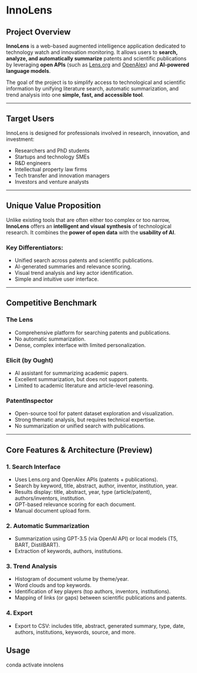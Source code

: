 # InnoLens

## Project Overview

**InnoLens** is a web-based augmented intelligence application dedicated to technology watch and innovation monitoring. It allows users to **search, analyze, and automatically summarize** patents and scientific publications by leveraging **open APIs** (such as [Lens.org](https://www.lens.org/) and [OpenAlex](https://openalex.org/)) and **AI-powered language models**.

The goal of the project is to simplify access to technological and scientific information by unifying literature search, automatic summarization, and trend analysis into one **simple, fast, and accessible tool**.

---

## Target Users

InnoLens is designed for professionals involved in research, innovation, and investment:

- Researchers and PhD students  
- Startups and technology SMEs  
- R&D engineers  
- Intellectual property law firms  
- Tech transfer and innovation managers  
- Investors and venture analysts  

---

## Unique Value Proposition

Unlike existing tools that are often either too complex or too narrow, **InnoLens** offers an **intelligent and visual synthesis** of technological research. It combines the **power of open data** with the **usability of AI**.

### Key Differentiators:
- Unified search across patents and scientific publications.
- AI-generated summaries and relevance scoring.
- Visual trend analysis and key actor identification.
- Simple and intuitive user interface.

---

## Competitive Benchmark

### The Lens
- Comprehensive platform for searching patents and publications.
- No automatic summarization.
- Dense, complex interface with limited personalization.

### Elicit (by Ought)
- AI assistant for summarizing academic papers.
- Excellent summarization, but does not support patents.
- Limited to academic literature and article-level reasoning.

### PatentInspector
- Open-source tool for patent dataset exploration and visualization.
- Strong thematic analysis, but requires technical expertise.
- No summarization or unified search with publications.

---

## Core Features & Architecture (Preview)

### 1. Search Interface
- Uses Lens.org and OpenAlex APIs (patents + publications).
- Search by keyword, title, abstract, author, inventor, institution, year.
- Results display: title, abstract, year, type (article/patent), authors/inventors, institution.
- GPT-based relevance scoring for each document.
- Manual document upload form.

### 2. Automatic Summarization
- Summarization using GPT-3.5 (via OpenAI API) or local models (T5, BART, DistilBART).
- Extraction of keywords, authors, institutions.

### 3. Trend Analysis
- Histogram of document volume by theme/year.
- Word clouds and top keywords.
- Identification of key players (top authors, inventors, institutions).
- Mapping of links (or gaps) between scientific publications and patents.

### 4. Export
- Export to CSV: includes title, abstract, generated summary, type, date, authors, institutions, keywords, source, and more.

## Usage

conda activate innolens

